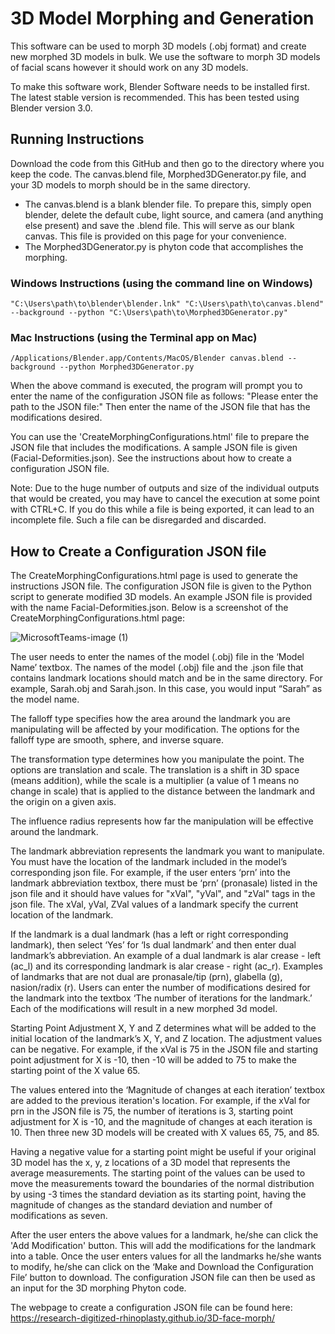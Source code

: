 # 3D Model Morphing and Generation

This software can be used to morph 3D models (.obj format) and create new morphed 3D models in bulk. We use the software to morph 3D models of facial scans however it should work on any 3D models.

To make this software work, Blender Software needs to be installed first. The latest stable version is recommended. This has been tested using Blender version 3.0. 

## Running Instructions
Download the code from this GitHub and then go to the directory where you keep the code. The canvas.blend file, Morphed3DGenerator.py file, and your 3D models to morph should be in the same directory. 
- The canvas.blend is a blank blender file. To prepare this, simply open blender, delete the default cube, light source, and camera (and anything else present) and save the .blend file. This will serve as our blank canvas. This file is provided on this page for your convenience. 
- The Morphed3DGenerator.py is phyton code that accomplishes the morphing.

### Windows Instructions (using the command line on Windows)

```
"C:\Users\path\to\blender\blender.lnk" "C:\Users\path\to\canvas.blend" --background --python "C:\Users\path\to\Morphed3DGenerator.py" 
```

### Mac Instructions (using the Terminal app on Mac)

```
/Applications/Blender.app/Contents/MacOS/Blender canvas.blend --background --python Morphed3DGenerator.py
```

When the above command is executed, the program will prompt you to enter the name of the configuration JSON file as follows: "Please enter the path to the JSON file:" Then enter the name of the JSON file that has the modifications desired. 

You can use the 'CreateMorphingConfigurations.html' file to prepare the JSON file that includes the modifications. A sample JSON file is given (Facial-Deformities.json). See the instructions about how to create a configuration JSON file.

Note:
Due to the huge number of outputs and size of the individual outputs that would be created, you may have to cancel the execution at some point with CTRL+C. If you do this while a file is being exported, it can lead to an incomplete file. Such a file can be disregarded and discarded.

## How to Create a Configuration JSON file

The CreateMorphingConfigurations.html page is used to generate the instructions JSON file. The configuration JSON file is given to the Python script to generate modified 3D models. An example JSON file is provided with the name Facial-Deformities.json. Below is a screenshot of the CreateMorphingConfigurations.html page:


![MicrosoftTeams-image (1)](https://user-images.githubusercontent.com/91271377/190245090-75241145-1a97-4ae1-a609-eb7168d77769.png)


The user needs to enter the names of the model (.obj) file in the ‘Model Name’ textbox. The names of the model (.obj) file and the .json file that contains landmark locations should match and be in the same directory. For example, Sarah.obj and Sarah.json. In this case, you would input “Sarah” as the model name. 

The falloff type specifies how the area around the landmark you are manipulating will be affected by your modification. The options for the falloff type are smooth, sphere, and inverse square. 

The transformation type determines how you manipulate the point. The options are translation and scale. The translation is a shift in 3D space (means addition), while the scale is a multiplier (a value of 1 means no change in scale) that is applied to the distance between the landmark and the origin on a given axis. 

The influence radius represents how far the manipulation will be effective around the landmark.

The landmark abbreviation represents the landmark you want to manipulate. You must have the location of the landmark included in the model’s corresponding json file. For example, if the user enters ‘prn’ into the landmark abbreviation textbox, there must be ‘prn’ (pronasale) listed in the json file and it should have values for "xVal", "yVal", and "zVal" tags in the json file. The xVal, yVal, ZVal values of a landmark specify the current location of the landmark. 

If the landmark is a dual landmark (has a left or right corresponding landmark), then select ‘Yes’ for ‘Is dual landmark’ and then enter dual landmark’s abbreviation. An example of a dual landmark is alar crease - left (ac_l) and its corresponding landmark is alar crease - right (ac_r). Examples of landmarks that are not dual are pronasale/tip (prn), glabella (g), nasion/radix (r).
Users can enter the number of modifications desired for the landmark into the textbox ‘The number of iterations for the landmark.’ Each of the modifications will result in a new morphed 3d model.

Starting Point Adjustment X, Y and Z determines what will be added to the initial location of the landmark’s X, Y, and Z location. The adjustment values can be negative. For example, if the xVal is 75 in the JSON file and starting point adjustment for X is -10, then -10 will be added to 75 to make the starting point of the X value 65.

The values entered into the ‘Magnitude of changes at each iteration’ textbox are added to the previous iteration's location. For example, if the xVal for prn in the JSON file is 75, the number of iterations is 3, starting point adjustment for X is -10, and the magnitude of changes at each iteration is 10. Then three new 3D models will be created with X values 65, 75, and 85. 

Having a negative value for a starting point might be useful if your original 3D model has the x, y, z locations of a 3D model that represents the average measurements. The starting point of the values can be used to move the measurements toward the boundaries of the normal distribution by using -3 times the standard deviation as its starting point, having the magnitude of changes as the standard deviation and number of modifications as seven.

After the user enters the above values for a landmark, he/she can click the 'Add Modification' button. This will add the modifications for the landmark into a table. Once the user enters values for all the landmarks he/she wants to modify, he/she can click on the ‘Make and Download the Configuration File’ button to download. The configuration JSON file can then be used as an input for the 3D morphing Phyton code.

The webpage to create a configuration JSON file can be found here: https://research-digitized-rhinoplasty.github.io/3D-face-morph/

